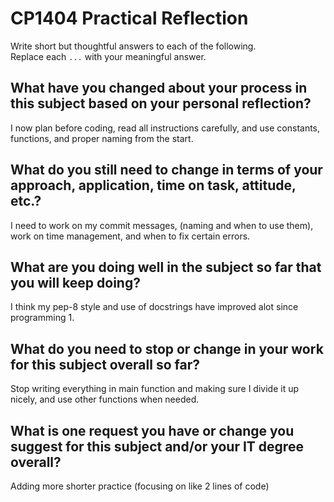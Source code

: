 # CP1404 Practical Reflection

Write short but thoughtful answers to each of the following.  
Replace each `...` with your meaningful answer.

## What have you changed about your process in this subject based on your personal reflection?

I now plan before coding, read all instructions carefully, and use constants, functions, and proper naming from the start.

## What do you still need to change in terms of your approach, application, time on task, attitude, etc.?

I need to work on my commit messages, (naming and when to use them), work on time management, and when to fix certain errors.

## What are you doing well in the subject so far that you will keep doing?

I think my pep-8 style and use of docstrings have improved alot since programming 1.

## What do you need to stop or change in your work for this subject overall so far?

Stop writing everything in main function and making sure I divide it up nicely, and use other functions when needed.

## What is one request you have or change you suggest for this subject and/or your IT degree overall?

Adding more shorter practice (focusing on like 2 lines of code)
